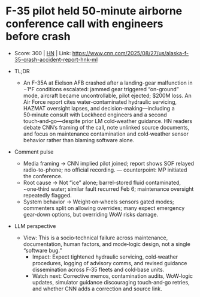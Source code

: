 # F-35 pilot held 50-minute airborne conference call with engineers before crash

- Score: 300 | [HN](https://news.ycombinator.com/item?id=45038261) | Link: https://www.cnn.com/2025/08/27/us/alaska-f-35-crash-accident-report-hnk-ml

- TL;DR
    - An F-35A at Eielson AFB crashed after a landing-gear malfunction in −1°F conditions escalated: jammed gear triggered “on-ground” mode, aircraft became uncontrollable, pilot ejected; $200M loss. An Air Force report cites water-contaminated hydraulic servicing, HAZMAT oversight lapses, and decision-making—including a 50‑minute consult with Lockheed engineers and a second touch‑and‑go—despite prior LM cold‑weather guidance. HN readers debate CNN’s framing of the call, note unlinked source documents, and focus on maintenance contamination and cold‑weather sensor behavior rather than blaming software alone.

- Comment pulse
    - Media framing → CNN implied pilot joined; report shows SOF relayed radio-to-phone; no official recording. — counterpoint: MP initiated the conference.
    - Root cause → Not “ice” alone; barrel-stored fluid contaminated, ~one‑third water; similar fault recurred Feb 6; maintenance oversight repeatedly flagged.
    - System behavior → Weight‑on‑wheels sensors gated modes; commenters split on allowing overrides; many expect emergency gear‑down options, but overriding WoW risks damage.

- LLM perspective
     - View: This is a socio‑technical failure across maintenance, documentation, human factors, and mode‑logic design, not a single “software bug.”
	   - Impact: Expect tightened hydraulic servicing, cold‑weather procedures, logging of advisory comms, and revised guidance dissemination across F‑35 fleets and cold‑base units.
	   - Watch next: Corrective memos, contamination audits, WoW‑logic updates, simulator guidance discouraging touch‑and‑go retries, and whether CNN adds a correction and source link.
